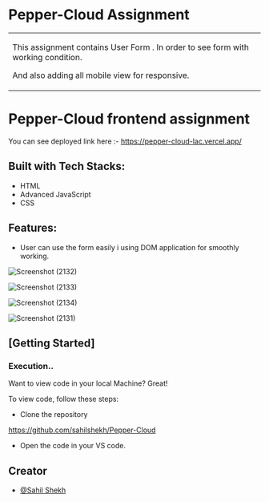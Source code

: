 # Pepper-Cloud Assignment
<table>
<tr>
<td>

 This assignment contains User Form . In order to see form with working condition.

 And also adding all mobile view for responsive.
  
</td>
</tr>
</table>

# Pepper-Cloud frontend assignment

You can see deployed link here :- https://pepper-cloud-lac.vercel.app/

## Built with Tech Stacks:

- HTML
- Advanced JavaScript
- CSS


## Features:

- User can use the form easily i using DOM application for smoothly working.

![Screenshot (2132)](https://user-images.githubusercontent.com/95908470/183346935-f1c7a2fe-4df9-493f-b7bb-0cd50a3ffe42.png)

![Screenshot (2133)](https://user-images.githubusercontent.com/95908470/183347609-0213d56e-3ae6-4c60-a8b3-8500cb12176d.png)

![Screenshot (2134)](https://user-images.githubusercontent.com/95908470/183347770-ae4e17e7-6fe0-46ae-b257-5aebd75d7f3d.png)

![Screenshot (2131)](https://user-images.githubusercontent.com/95908470/183346841-a3f445e2-c179-4201-8091-8de5add9d4e2.png)

## [Getting Started]

### Execution..

Want to view code in your local Machine? Great!

To view code, follow these steps:

-  Clone the repository
    
  https://github.com/sahilshekh/Pepper-Cloud
  
- Open the code in your VS code.



## Creator

- [@Sahil Shekh]()
